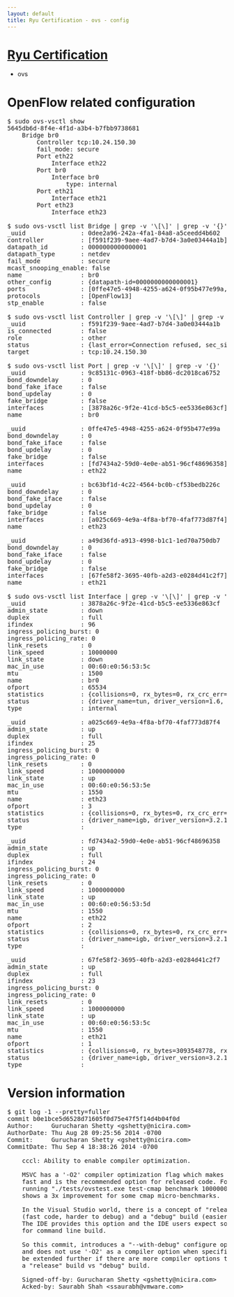 ```yaml
---
layout: default
title: Ryu Certification - ovs - config
---
```

# [Ryu Certification](http://osrg.github.io/ryu/certification.html)
* ovs 

# OpenFlow related configuration
<pre>
$ sudo ovs-vsctl show
5645db6d-8f4e-4f1d-a3b4-b7fbb9738681
    Bridge br0
        Controller tcp:10.24.150.30
        fail_mode: secure
        Port eth22
            Interface eth22
        Port br0
            Interface br0
                type: internal
        Port eth21
            Interface eth21
        Port eth23
            Interface eth23

$ sudo ovs-vsctl list Bridge | grep -v '\[\]' | grep -v '{}'
_uuid               : 0dee2a96-242a-4fa1-84a8-a5ceedd4b602
controller          : [f591f239-9aee-4ad7-b7d4-3a0e03444a1b]
datapath_id         : 0000000000000001
datapath_type       : netdev
fail_mode           : secure
mcast_snooping_enable: false
name                : br0
other_config        : {datapath-id=0000000000000001}
ports               : [0ffe47e5-4948-4255-a624-0f95b477e99a, 9c85131c-0963-418f-bb86-dc2018ca6752, a49d36fd-a913-4998-b1c1-1ed70a750db7, bc63bf1d-4c22-4564-bc0b-cf53bedb226c]
protocols           : [OpenFlow13]
stp_enable          : false

$ sudo ovs-vsctl list Controller | grep -v '\[\]' | grep -v '{}'
_uuid               : f591f239-9aee-4ad7-b7d4-3a0e03444a1b
is_connected        : false
role                : other
status              : {last_error=Connection refused, sec_since_connect=666, sec_since_disconnect=3, state=BACKOFF}
target              : tcp:10.24.150.30

$ sudo ovs-vsctl list Port | grep -v '\[\]' | grep -v '{}'
_uuid               : 9c85131c-0963-418f-bb86-dc2018ca6752
bond_downdelay      : 0
bond_fake_iface     : false
bond_updelay        : 0
fake_bridge         : false
interfaces          : [3878a26c-9f2e-41cd-b5c5-ee5336e863cf]
name                : br0

_uuid               : 0ffe47e5-4948-4255-a624-0f95b477e99a
bond_downdelay      : 0
bond_fake_iface     : false
bond_updelay        : 0
fake_bridge         : false
interfaces          : [fd7434a2-59d0-4e0e-ab51-96cf48696358]
name                : eth22

_uuid               : bc63bf1d-4c22-4564-bc0b-cf53bedb226c
bond_downdelay      : 0
bond_fake_iface     : false
bond_updelay        : 0
fake_bridge         : false
interfaces          : [a025c669-4e9a-4f8a-bf70-4faf773d87f4]
name                : eth23

_uuid               : a49d36fd-a913-4998-b1c1-1ed70a750db7
bond_downdelay      : 0
bond_fake_iface     : false
bond_updelay        : 0
fake_bridge         : false
interfaces          : [67fe58f2-3695-40fb-a2d3-e0284d41c2f7]
name                : eth21

$ sudo ovs-vsctl list Interface | grep -v '\[\]' | grep -v '{}'
_uuid               : 3878a26c-9f2e-41cd-b5c5-ee5336e863cf
admin_state         : down
duplex              : full
ifindex             : 96
ingress_policing_burst: 0
ingress_policing_rate: 0
link_resets         : 0
link_speed          : 10000000
link_state          : down
mac_in_use          : 00:60:e0:56:53:5c
mtu                 : 1500
name                : br0
ofport              : 65534
statistics          : {collisions=0, rx_bytes=0, rx_crc_err=0, rx_dropped=0, rx_errors=0, rx_frame_err=0, rx_over_err=0, rx_packets=0, tx_bytes=0, tx_dropped=0, tx_errors=0, tx_packets=0}
status              : {driver_name=tun, driver_version=1.6, firmware_version=N/A}
type                : internal

_uuid               : a025c669-4e9a-4f8a-bf70-4faf773d87f4
admin_state         : up
duplex              : full
ifindex             : 25
ingress_policing_burst: 0
ingress_policing_rate: 0
link_resets         : 0
link_speed          : 1000000000
link_state          : up
mac_in_use          : 00:60:e0:56:53:5e
mtu                 : 1550
name                : eth23
ofport              : 3
statistics          : {collisions=0, rx_bytes=0, rx_crc_err=0, rx_dropped=0, rx_errors=0, rx_frame_err=0, rx_over_err=0, rx_packets=0, tx_bytes=3519496500, tx_dropped=0, tx_errors=0, tx_packets=2346331}
status              : {driver_name=igb, driver_version=3.2.10-k, firmware_version=2.10-9}
type                : 

_uuid               : fd7434a2-59d0-4e0e-ab51-96cf48696358
admin_state         : up
duplex              : full
ifindex             : 24
ingress_policing_burst: 0
ingress_policing_rate: 0
link_resets         : 0
link_speed          : 1000000000
link_state          : up
mac_in_use          : 00:60:e0:56:53:5d
mtu                 : 1550
name                : eth22
ofport              : 2
statistics          : {collisions=0, rx_bytes=0, rx_crc_err=0, rx_dropped=0, rx_errors=0, rx_frame_err=0, rx_over_err=0, rx_packets=0, tx_bytes=1373872240, tx_dropped=0, tx_errors=0, tx_packets=23833863}
status              : {driver_name=igb, driver_version=3.2.10-k, firmware_version=2.10-9}
type                : 

_uuid               : 67fe58f2-3695-40fb-a2d3-e0284d41c2f7
admin_state         : up
duplex              : full
ifindex             : 23
ingress_policing_burst: 0
ingress_policing_rate: 0
link_resets         : 0
link_speed          : 1000000000
link_state          : up
mac_in_use          : 00:60:e0:56:53:5c
mtu                 : 1550
name                : eth21
ofport              : 1
statistics          : {collisions=0, rx_bytes=3093548778, rx_crc_err=0, rx_dropped=0, rx_errors=0, rx_frame_err=0, rx_over_err=0, rx_packets=33584118, tx_bytes=0, tx_dropped=0, tx_errors=0, tx_packets=0}
status              : {driver_name=igb, driver_version=3.2.10-k, firmware_version=2.10-9}
type                : 
</pre>

# Version information
<pre>
$ git log -1 --pretty=fuller
commit b0e1bce5d6528d71605f0d75e47f5f14d4b04f0d
Author:     Gurucharan Shetty &lt;gshetty@nicira.com&gt;
AuthorDate: Thu Aug 28 09:25:56 2014 -0700
Commit:     Gurucharan Shetty &lt;gshetty@nicira.com&gt;
CommitDate: Thu Sep 4 18:38:26 2014 -0700

    cccl: Ability to enable compiler optimization.
    
    MSVC has a '-O2' compiler optimization flag which makes code run
    fast and is the recommended option for released code. For e.g.,
    running &quot;./tests/ovstest.exe test-cmap benchmark 1000000 3 1&quot;
    shows a 3x improvement for some cmap micro-benchmarks.
    
    In the Visual Studio world, there is a concept of &quot;release&quot; build
    &#40;fast code, harder to debug&#41; and a &quot;debug&quot; build &#40;easier to debug&#41;.
    The IDE provides this option and the IDE users expect something similar
    for command line build.
    
    So this commit, introduces a &quot;--with-debug&quot; configure option for Windows
    and does not use '-O2' as a compiler option when specified. This can
    be extended further if there are more compiler options that distinguish
    a &quot;release&quot; build vs &quot;debug&quot; build.
    
    Signed-off-by: Gurucharan Shetty &lt;gshetty@nicira.com&gt;
    Acked-by: Saurabh Shah &lt;ssaurabh@vmware.com&gt;
</pre>
